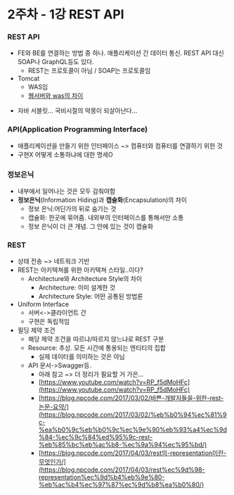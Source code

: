 # 2주차 - 1강 REST API


### REST API
* FE와 BE를 연결하는 방법 중 하나. 애플리케이션 간 데이터 통신. REST API 대신 SOAP나 GraphQL등도 있다.
  * REST는 프로토콜이 아님 / SOAP는 프로토콜임
* Tomcat
  * WAS임
  * [웹서버와 was의 차이](https://gmlwjd9405.github.io/images/web/webserver-vs-was1.png)
- 자바 서블릿... 국비시절의 악몽이 되살아난다...

### API(Application Programming Interface)
* 애플리케이션을 만들기 위한 인터페이스 ~> 컴퓨터와 컴퓨터를 연결하기 위한 것
* 구현X 어떻게 소통하냐에 대한 명세O

### 정보은닉
* 내부에서 일어나는 것은 모두 감춰야함
* __정보은닉__(Information Hiding)과 __캡슐화__(Encapsulation)의 차이
  * 정보 은닉:어딘가의 뒤로 숨기는 것
  * 캡슐화: 한곳에 묶어줌. 내외부의 인터페이스를 통해서만 소통
  * 정보 은닉이 더 큰 개념. 그 안에 있는 것이 캡슐화


### REST
* 상태 전송 ~> 네트워크 기반 
* REST는 아키텍쳐를 위한 아키텍쳐 스타일..이다?
  * Architecture와 Architecture Style의 차이
    * Architecture: 이미 설계한 것
    * Architecture Style: 어떤 공통된 방법론
* Uniform Interface
  * 서버<->클라이언트 간
  * 구현은 독립적임 
* 필딩 제약 조건
  * 해당 제약 조건을 따르냐/따르지 않느냐로 REST 구분
  * Resource: 추상. 모든 시간에 통용되는 엔티티의 집합
    * 실제 데이터를 의미하는 것은 아님
  * API 문서->Swagger등.
    - 아래 참고 ~> 더 정리가 필요할 거 가은...
    - [https://www.youtube.com/watch?v=RP_f5dMoHFc](https://www.youtube.com/watch?v=RP_f5dMoHFc)
    - [https://blog.npcode.com/2017/03/02/바쁜-개발자들을-위한-rest-논문-요약/](https://blog.npcode.com/2017/03/02/%eb%b0%94%ec%81%9c-%ea%b0%9c%eb%b0%9c%ec%9e%90%eb%93%a4%ec%9d%84-%ec%9c%84%ed%95%9c-rest-%eb%85%bc%eb%ac%b8-%ec%9a%94%ec%95%bd/)
    - [https://blog.npcode.com/2017/04/03/rest의-representation이란-무엇인가/](https://blog.npcode.com/2017/04/03/rest%ec%9d%98-representation%ec%9d%b4%eb%9e%80-%eb%ac%b4%ec%97%87%ec%9d%b8%ea%b0%80/)
